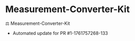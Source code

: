 # Measurement-Converter-Kit
⚖️ Measurement-Converter-Kit


- Automated update for PR #1-1761757268-133